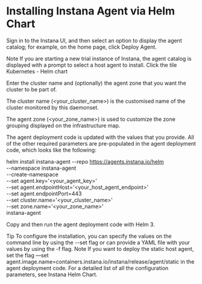 # Installing Instana Agent via Helm Chart
Sign in to the Instana UI, and then select an option to display the agent catalog; for example, on the home page, click Deploy Agent.

Note
If you are starting a new trial instance of Instana, the agent catalog is displayed with a prompt to select a host agent to install.
Click the tile Kubernetes - Helm chart

Enter the cluster name and (optionally) the agent zone that you want the cluster to be part of.

The cluster name (<your_cluster_name>) is the customised name of the cluster monitored by this daemonset.

The agent zone (<your_zone_name>) is used to customize the zone grouping displayed on the infrastructure map.

The agent deployment code is updated with the values that you provide. All of the other required parameters are pre-populated in the agent deployment code, which looks like the following:

helm install instana-agent
--repo https://agents.instana.io/helm \
--namespace instana-agent \
--create-namespace \
--set agent.key='<your_agent_key>' \
--set agent.endpointHost='<your_host_agent_endpoint>' \
--set agent.endpointPort=443 \
--set cluster.name='<your_cluster_name>' \
--set zone.name='<your_zone_name>' \
instana-agent

Copy and then run the agent deployment code with Helm 3.

Tip
To configure the installation, you can specify the values on the command line by using the --set flag or can provide a YAML file with your values by using the -f flag.
Note
If you want to deploy the static host agent, set the flag —set agent.image.name=containers.instana.io/instana/release/agent/static in the agent deployment code.
For a detailed list of all the configuration parameters, see Instana Helm Chart.